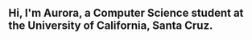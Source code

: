 ## Hi, I'm Aurora, a Computer Science student at the University of California, Santa Cruz.


<!---
aur9ra/aur9ra is a ✨ special ✨ repository because its `README.md` (this file) appears on your GitHub profile.
You can click the Preview link to take a look at your changes.
--->
